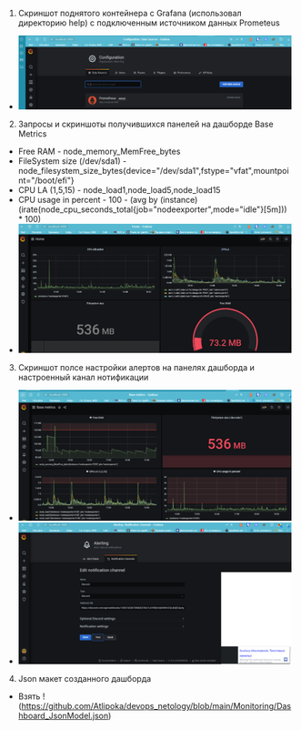 1. Скриншот поднятого контейнера с Grafana (использовал директорию help) с подключенным источником данных Prometeus
 * ![task1](https://github.com/Atlipoka/devops_netology/blob/main/Monitoring/lecture2-taks1.png)
2. Запросы и скриншоты получившихся панелей на дашборде Base Metrics
 * Free RAM - node_memory_MemFree_bytes
 * FileSystem size (/dev/sda1) - node_filesystem_size_bytes{device="/dev/sda1",fstype="vfat",mountpoint="/boot/efi"}
 * CPU LA (1,5,15) - node_load1,node_load5,node_load15
 * CPU usage in percent - 100 - (avg by (instance) (irate(node_cpu_seconds_total{job="nodeexporter",mode="idle"}[5m])) * 100)
 * ![task2](https://github.com/Atlipoka/devops_netology/blob/main/Monitoring/lecture2-taks2.png)
3. Скриншот полсе настройки алертов на панелях дашборда и настроенный канал нотификации
 * ![task3-1](https://github.com/Atlipoka/devops_netology/blob/main/Monitoring/lecture2-taks3-1.png)
 * ![task3-2](https://github.com/Atlipoka/devops_netology/blob/main/Monitoring/lecture2-taks3-2.png)
4. Json макет созданного дашборда
 * Взять !(https://github.com/Atlipoka/devops_netology/blob/main/Monitoring/Dashboard_JsonModel.json)
